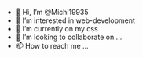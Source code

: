 - 👋 Hi, I’m @Michi19935
- 👀 I’m interested in web-development
- 🌱 I’m currently on my css
- 💞️ I’m looking to collaborate on ...
- 📫 How to reach me ...

<!---
Michi19935/Michi19935 is a ✨ special ✨ repository because its `README.md` (this file) appears on your GitHub profile.
You can click the Preview link to take a look at your changes.
--->
